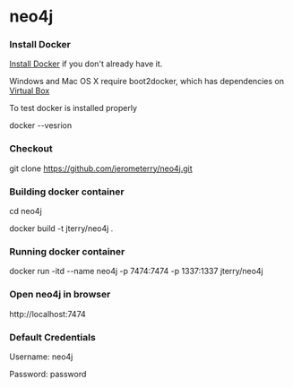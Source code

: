 neo4j
=====

### Install Docker
[Install Docker](https://docs.docker.com/installation/) if you don't already have it. 

Windows and Mac OS X require boot2docker, which has dependencies on [Virtual Box](https://www.virtualbox.org/wiki/Downloads)

To test docker is installed properly

docker --vesrion

### Checkout
git clone https://github.com/jerometerry/neo4j.git

### Building docker container
cd neo4j

docker build -t jterry/neo4j .

### Running docker container
docker run -itd --name neo4j -p 7474:7474 -p 1337:1337 jterry/neo4j

### Open neo4j in browser
http://localhost:7474

### Default Credentials
Username: neo4j

Password: password